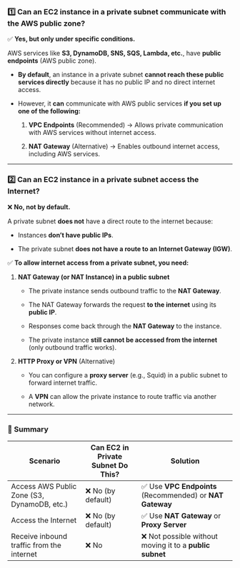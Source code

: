 ### **1️⃣ Can an EC2 instance in a private subnet communicate with the AWS public zone?**

✅ **Yes, but only under specific conditions.**

AWS services like **S3, DynamoDB, SNS, SQS, Lambda, etc.**, have **public endpoints** (AWS public zone).

- **By default**, an instance in a private subnet **cannot reach these public services directly** because it has no public IP and no direct internet access.
    
- However, it **can** communicate with AWS public services **if you set up one of the following:**
    
    1. **VPC Endpoints** (Recommended) → Allows private communication with AWS services without internet access.
        
    2. **NAT Gateway** (Alternative) → Enables outbound internet access, including AWS services.
        

---

### **2️⃣ Can an EC2 instance in a private subnet access the Internet?**

❌ **No, not by default.**

A private subnet **does not** have a direct route to the internet because:

- Instances **don’t have public IPs**.
    
- The private subnet **does not have a route to an Internet Gateway (IGW)**.
    

✅ **To allow internet access from a private subnet, you need:**

1. **NAT Gateway (or NAT Instance) in a public subnet**
    
    - The private instance sends outbound traffic to the **NAT Gateway**.
        
    - The NAT Gateway forwards the request **to the internet** using its **public IP**.
        
    - Responses come back through the **NAT Gateway** to the instance.
        
    - The private instance **still cannot be accessed from the internet** (only outbound traffic works).
        
2. **HTTP Proxy or VPN** (Alternative)
    
    - You can configure a **proxy server** (e.g., Squid) in a public subnet to forward internet traffic.
        
    - A **VPN** can allow the private instance to route traffic via another network.
        

---

### **🔹 Summary**

| **Scenario**                                | **Can EC2 in Private Subnet Do This?** | **Solution**                                             |
| ------------------------------------------- | -------------------------------------- | -------------------------------------------------------- |
| Access AWS Public Zone (S3, DynamoDB, etc.) | ❌ No (by default)                      | ✅ Use **VPC Endpoints** (Recommended) or **NAT Gateway** |
| Access the Internet                         | ❌ No (by default)                      | ✅ Use **NAT Gateway** or **Proxy Server**                |
| Receive inbound traffic from the internet   | ❌ No                                   | ❌ Not possible without moving it to a **public subnet**  |